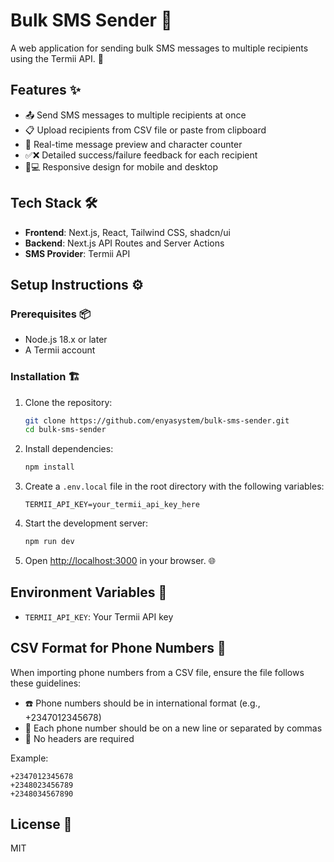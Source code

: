 # Bulk SMS Sender 🚀

A web application for sending bulk SMS messages to multiple recipients using the Termii API. 📲

## Features ✨

- 📤 Send SMS messages to multiple recipients at once
- 📋 Upload recipients from CSV file or paste from clipboard
- 👀 Real-time message preview and character counter
- ✅❌ Detailed success/failure feedback for each recipient
- 📱💻 Responsive design for mobile and desktop

## Tech Stack 🛠️

- **Frontend**: Next.js, React, Tailwind CSS, shadcn/ui
- **Backend**: Next.js API Routes and Server Actions
- **SMS Provider**: Termii API

## Setup Instructions ⚙️

### Prerequisites 📦

- Node.js 18.x or later
- A Termii account

### Installation 🏗️

1. Clone the repository:
   ```bash
   git clone https://github.com/enyasystem/bulk-sms-sender.git
   cd bulk-sms-sender
   ```

2. Install dependencies:
   ```bash
   npm install
   ```

3. Create a `.env.local` file in the root directory with the following variables:
   ```
   TERMII_API_KEY=your_termii_api_key_here
   ```

4. Start the development server:
   ```bash
   npm run dev
   ```

5. Open [http://localhost:3000](http://localhost:3000) in your browser. 🌐

## Environment Variables 🔑

- `TERMII_API_KEY`: Your Termii API key

## CSV Format for Phone Numbers 📑

When importing phone numbers from a CSV file, ensure the file follows these guidelines:
- ☎️ Phone numbers should be in international format (e.g., +2347012345678)
- 📄 Each phone number should be on a new line or separated by commas
- 🚫 No headers are required

Example:
```
+2347012345678
+2348023456789
+2348034567890
```

## License 📃

MIT
